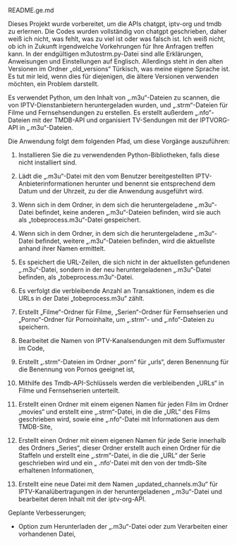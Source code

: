 README.ge.md

Dieses Projekt wurde vorbereitet, um die APIs chatgpt, iptv-org und tmdb zu erlernen. Die Codes wurden vollständig von chatgpt geschrieben, daher weiß ich nicht, was fehlt, was zu viel ist oder was falsch ist. Ich weiß nicht, ob ich in Zukunft irgendwelche Vorkehrungen für Ihre Anfragen treffen kann. In der endgültigen m3utostrm.py-Datei sind alle Erklärungen, Anweisungen und Einstellungen auf Englisch. Allerdings steht in den alten Versionen im Ordner „old_versions“ Türkisch, was meine eigene Sprache ist. Es tut mir leid, wenn dies für diejenigen, die ältere Versionen verwenden möchten, ein Problem darstellt.

Es verwendet Python, um den Inhalt von „.m3u“-Dateien zu scannen, die von IPTV-Dienstanbietern heruntergeladen wurden, und „.strm“-Dateien für Filme und Fernsehsendungen zu erstellen. Es erstellt außerdem „.nfo“-Dateien mit der TMDB-API und organisiert TV-Sendungen mit der IPTVORG-API in „.m3u“-Dateien.

Die Anwendung folgt dem folgenden Pfad, um diese Vorgänge auszuführen:
1) Installieren Sie die zu verwendenden Python-Bibliotheken, falls diese nicht installiert sind.

2) Lädt die „.m3u“-Datei mit den vom Benutzer bereitgestellten IPTV-Anbieterinformationen herunter und benennt sie entsprechend dem Datum und der Uhrzeit, zu der die Anwendung ausgeführt wird.

3) Wenn sich in dem Ordner, in dem sich die heruntergeladene „.m3u“-Datei befindet, keine anderen „.m3u“-Dateien befinden, wird sie auch als „tobeprocess.m3u“-Datei gespeichert.

4) Wenn sich in dem Ordner, in dem sich die heruntergeladene „.m3u“-Datei befindet, weitere „.m3u“-Dateien befinden, wird die aktuellste anhand ihrer Namen ermittelt.

5) Es speichert die URL-Zeilen, die sich nicht in der aktuellsten gefundenen „.m3u“-Datei, sondern in der neu heruntergeladenen „.m3u“-Datei befinden, als „tobeprocess.m3u“-Datei.

6) Es verfolgt die verbleibende Anzahl an Transaktionen, indem es die URLs in der Datei „tobeprocess.m3u“ zählt.

7) Erstellt „Filme“-Ordner für Filme, „Serien“-Ordner für Fernsehserien und „Porno“-Ordner für Pornoinhalte, um „.strm“- und „.nfo“-Dateien zu speichern.

8) Bearbeitet die Namen von IPTV-Kanalsendungen mit dem Suffixmuster im Code,

9) Erstellt „.strm“-Dateien im Ordner „porn“ für „urls“, deren Benennung für die Benennung von Pornos geeignet ist,

10) Mithilfe des Tmdb-API-Schlüssels werden die verbleibenden „URLs“ in Filme und Fernsehserien unterteilt.

11) Erstellt einen Ordner mit einem eigenen Namen für jeden Film im Ordner „movies“ und erstellt eine „.strm“-Datei, in die die „URL“ des Films geschrieben wird, sowie eine „.nfo“-Datei mit Informationen aus dem TMDB-Site,

12) Erstellt einen Ordner mit einem eigenen Namen für jede Serie innerhalb des Ordners „Series“, dieser Ordner erstellt auch einen Ordner für die Staffeln und erstellt eine „.strm“-Datei, in die die „URL“ der Serie geschrieben wird und ein „ .nfo‘-Datei mit den von der tmdb-Site erhaltenen Informationen,

13) Erstellt eine neue Datei mit dem Namen „updated_channels.m3u“ für IPTV-Kanalübertragungen in der heruntergeladenen „.m3u“-Datei und bearbeitet deren Inhalt mit der iptv-org-API.


Geplante Verbesserungen;
- Option zum Herunterladen der „.m3u“-Datei oder zum Verarbeiten einer vorhandenen Datei,
